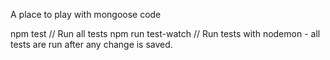 A place to play with mongoose code

npm test // Run all tests
npm run test-watch // Run tests with nodemon - all tests are run after any change is saved.
